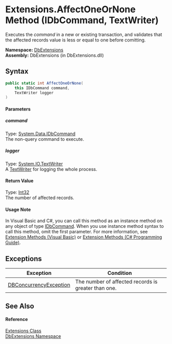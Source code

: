 Extensions.AffectOneOrNone Method (IDbCommand, TextWriter)
==========================================================
Executes the *command* in a new or existing transaction, and validates that the affected records value is less or equal to one before comitting.

**Namespace:** [DbExtensions][1]  
**Assembly:** DbExtensions (in DbExtensions.dll)

Syntax
------

```csharp
public static int AffectOneOrNone(
	this IDbCommand command,
	TextWriter logger
)
```

#### Parameters

##### *command*
Type: [System.Data.IDbCommand][2]  
The non-query command to execute.

##### *logger*
Type: [System.IO.TextWriter][3]  
A [TextWriter][3] for logging the whole process.

#### Return Value
Type: [Int32][4]  
The number of affected records.
#### Usage Note
In Visual Basic and C#, you can call this method as an instance method on any object of type [IDbCommand][2]. When you use instance method syntax to call this method, omit the first parameter. For more information, see [Extension Methods (Visual Basic)][5] or [Extension Methods (C# Programming Guide)][6].

Exceptions
----------

Exception                   | Condition                                           
--------------------------- | --------------------------------------------------- 
[DBConcurrencyException][7] | The number of affected records is greater than one. 


See Also
--------

#### Reference
[Extensions Class][8]  
[DbExtensions Namespace][1]  

[1]: ../README.md
[2]: http://msdn.microsoft.com/en-us/library/bt2afddc
[3]: http://msdn.microsoft.com/en-us/library/ywxh2328
[4]: http://msdn.microsoft.com/en-us/library/td2s409d
[5]: http://msdn.microsoft.com/en-us/library/bb384936.aspx
[6]: http://msdn.microsoft.com/en-us/library/bb383977.aspx
[7]: http://msdn.microsoft.com/en-us/library/bsdf9tb2
[8]: README.md